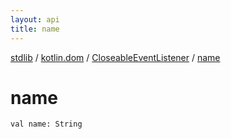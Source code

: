 ```yaml
---
layout: api
title: name
---
```

[stdlib](../../index.html) / [kotlin.dom](../index.html) / [CloseableEventListener](index.html) / [name](name.html)

# name

```
val name: String
```
